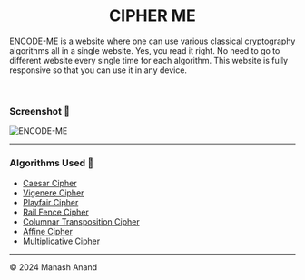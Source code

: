 <div align="center"> 
  <h1>CIPHER ME</h1>
</div>
  
ENCODE-ME is a website where one can use various classical cryptography algorithms all in a single website.
Yes, you read it right. No need to go to different website every single time for each algorithm.
This website is fully responsive so that you can use it in any device.

<br>

<div align="center"> 

</div> 


### Screenshot 📸

![ENCODE-ME](https://github.com/mohitpanthri/EncodeMe/assets/99413629/8f984ba2-b357-4ca3-865b-7fbdecd35101)




<hr>

### Algorithms Used 📝

- [Caesar Cipher](https://www.geeksforgeeks.org/caesar-cipher-in-cryptography/#:~:text=The%20Caesar%20Cipher%20technique%20is,of%20positions%20down%20the%20alphabet.)
- [Vigenere Cipher](https://www.geeksforgeeks.org/vigenere-cipher/)
- [Playfair Cipher](https://www.geeksforgeeks.org/playfair-cipher-with-examples/)
- [Rail Fence Cipher](https://www.geeksforgeeks.org/rail-fence-cipher-encryption-decryption/)
- [Columnar Transposition Cipher](https://www.geeksforgeeks.org/columnar-transposition-cipher/)
- [Affine Cipher](https://www.geeksforgeeks.org/implementation-affine-cipher/)
- [Multiplicative Cipher](https://www.geeksforgeeks.org/what-is-multiplicative-cipher-in-cryptography/)

<hr>

© 2024 Manash Anand 

